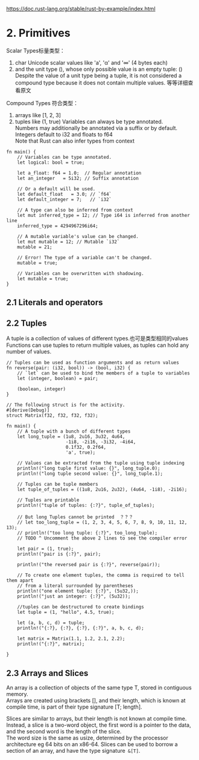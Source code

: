 https://doc.rust-lang.org/stable/rust-by-example/index.html
# 2. Primitives
Scalar Types标量类型：  
1. char Unicode scalar values like 'a', 'α' and '∞' (4 bytes each)
2. and the unit type (), whose only possible value is an empty tuple: ()    
Despite the value of a unit type being a tuple, it is not considered a compound type because it does not contain multiple values. 
等等详细查看原文

Compound Types 符合类型：   
1. arrays like [1, 2, 3]
2. tuples like (1, true)
Variables can always be type annotated.    
Numbers may additionally be annotated via a suffix or by default. Integers default to i32 and floats to f64    
Note that Rust can also infer types from context
```
fn main() {
    // Variables can be type annotated.
    let logical: bool = true;

    let a_float: f64 = 1.0;  // Regular annotation
    let an_integer   = 5i32; // Suffix annotation

    // Or a default will be used.
    let default_float   = 3.0; // `f64`
    let default_integer = 7;   // `i32`
    
    // A type can also be inferred from context 
    let mut inferred_type = 12; // Type i64 is inferred from another line
    inferred_type = 4294967296i64;
    
    // A mutable variable's value can be changed.
    let mut mutable = 12; // Mutable `i32`
    mutable = 21;
    
    // Error! The type of a variable can't be changed.
    mutable = true;
    
    // Variables can be overwritten with shadowing.
    let mutable = true;
}
```

## 2.1 Literals and operators
## 2.2 Tuples 
A tuple is a collection of values of different types.也可是类型相同的values
Functions can use tuples to return multiple values, as tuples can hold any number of values.   
```
// Tuples can be used as function arguments and as return values
fn reverse(pair: (i32, bool)) -> (bool, i32) {
    // `let` can be used to bind the members of a tuple to variables
    let (integer, boolean) = pair;

    (boolean, integer)
}

// The following struct is for the activity.
#[derive(Debug)]
struct Matrix(f32, f32, f32, f32);

fn main() {
    // A tuple with a bunch of different types
    let long_tuple = (1u8, 2u16, 3u32, 4u64,
                      -1i8, -2i16, -3i32, -4i64,
                      0.1f32, 0.2f64,
                      'a', true);

    // Values can be extracted from the tuple using tuple indexing
    println!("long tuple first value: {}", long_tuple.0);
    println!("long tuple second value: {}", long_tuple.1);

    // Tuples can be tuple members
    let tuple_of_tuples = ((1u8, 2u16, 2u32), (4u64, -1i8), -2i16);

    // Tuples are printable
    println!("tuple of tuples: {:?}", tuple_of_tuples);
    
    // But long Tuples cannot be printed  ？？？
    // let too_long_tuple = (1, 2, 3, 4, 5, 6, 7, 8, 9, 10, 11, 12, 13);
    // println!("too long tuple: {:?}", too_long_tuple);
    // TODO ^ Uncomment the above 2 lines to see the compiler error

    let pair = (1, true);
    println!("pair is {:?}", pair);

    println!("the reversed pair is {:?}", reverse(pair));

    // To create one element tuples, the comma is required to tell them apart
    // from a literal surrounded by parentheses
    println!("one element tuple: {:?}", (5u32,));
    println!("just an integer: {:?}", (5u32));

    //tuples can be destructured to create bindings
    let tuple = (1, "hello", 4.5, true);

    let (a, b, c, d) = tuple;
    println!("{:?}, {:?}, {:?}, {:?}", a, b, c, d);

    let matrix = Matrix(1.1, 1.2, 2.1, 2.2);
    println!("{:?}", matrix);

}
```

## 2.3 Arrays and Slices
An array is a collection of objects of the same type T, stored in contiguous memory.    
Arrays are created using brackets [], and their length, which is known at compile time, is part of their type signature [T; length].   

Slices are similar to arrays, but their length is not known at compile time.    
Instead, a slice is a two-word object, the first word is a pointer to the data, and the second word is the length of the slice.    
The word size is the same as usize, determined by the processor architecture eg 64 bits on an x86-64. Slices can be used to borrow a section of an array, and have the type signature``` &[T]```.